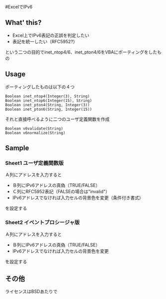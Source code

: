 #ExcelでIPv6


## What' this?

* Excel上でIPv6表記の正誤を判定したい
* 表記を統一したい（RFC5952?）

という二つの目的でinet_ntop4/6、inet_pton4/6をVBAにポーティングをしたもの



## Usage

ポーティングしたものは以下の４つ
  
	Boolean inet_ntop4(Integer(3), String)
	Boolean inet_ntop6(Integer(15), String)
	Boolean inet_pton4(String, Integer(3))
	Boolean inet_pton6(String, Integer(15))


それと直接呼べるように二つのユーザ定義関数を作成

	Boolean v6validate(String)
	Boolean v6normalize(String)





## Sample

### Sheet1 ユーザ定義関数版


Ａ列にアドレスを入力すると

* Ｂ列にIPv6アドレスの真偽（TRUE/FALSE）
* Ｃ列にRFC5952表記（FALSEの場合は"invalid"）
* IPv6アドレスでなければ入力セルの背景色を変更（条件付き書式）

を設定する



### Sheet2 イベントプロシージャ版

Ａ列にアドレスを入力すると

* Ｂ列にIPv6アドレスの真偽（TRUE/FALSE）
* IPv6アドレスでなければ入力セルの背景色を変更

を設定する



## その他
ライセンスはBSDあたりで

